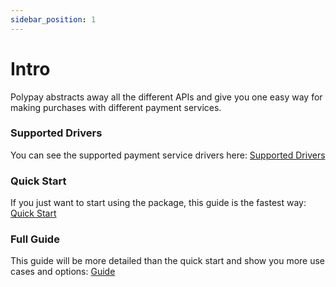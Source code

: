 ```yaml
---
sidebar_position: 1
---
```


# Intro

Polypay abstracts away all the different APIs and give you one easy way for making purchases with different payment services.

### Supported Drivers

You can see the supported payment service drivers here:
[Supported Drivers](/docs/supported-drivers)

### Quick Start

If you just want to start using the package, this guide is the fastest way:
[Quick Start](/docs/quick-start)

### Full Guide

This guide will be more detailed than the quick start and show you more use cases and options:
[Guide](/docs/guide/intro)
